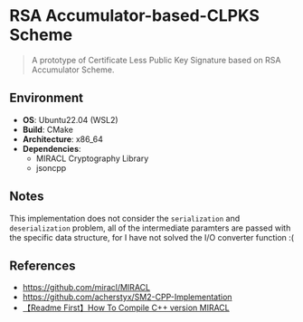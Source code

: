 # RSA Accumulator-based-CLPKS Scheme
> A prototype of Certificate Less Public Key Signature based on RSA Accumulator Scheme.

## Environment
- **OS**: Ubuntu22.04 (WSL2)
- **Build**: CMake
- **Architecture**: x86_64
- **Dependencies**:
    - MIRACL Cryptography Library
    - jsoncpp



## Notes
This implementation does not consider the `serialization` and `deserialization` problem, 
all of the intermediate paramters are passed with the specific data structure, for I have not solved the I/O converter function :( 



## References
- https://github.com/miracl/MIRACL
- https://github.com/acherstyx/SM2-CPP-Implementation
- [【Readme First】How To Compile C++ version MIRACL](https://adityagudimetla.medium.com/installing-miracl-for-dummies-7eb7192c3285)